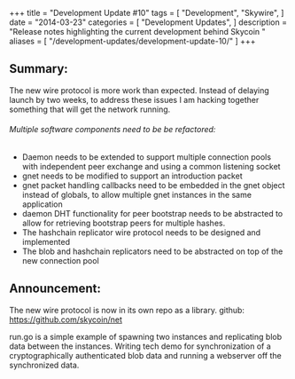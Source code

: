 +++
title = "Development Update #10"
tags = [
    "Development",
    "Skywire",
]
date = "2014-03-23"
categories = [
    "Development Updates",
]
description = "Release notes highlighting the current development behind Skycoin  "
aliases = [
	"/development-updates/development-update-10/"
]
+++

## Summary:
The new wire protocol is more work than expected. Instead of delaying launch by two weeks, to address these issues I am hacking together something that will get the network running.

###### Multiple software components need to be be refactored:

- Daemon needs to be extended to support multiple connection pools with independent peer exchange and using a common listening socket
- gnet needs to be modified to support an introduction packet
- gnet packet handling callbacks need to be embedded in the gnet object instead of globals, to allow multiple gnet instances in the same application
- daemon DHT functionality for peer bootstrap needs to be abstracted to allow for retrieving bootstrap peers for multiple hashes.
- The hashchain replicator wire protocol needs to be designed and implemented
- The blob and hashchain replicators need to be abstracted on top of the new connection pool

## Announcement:

The new wire protocol is now in its own repo as a library. github: https://github.com/skycoin/net

run.go is a simple example of spawning two instances and replicating blob data between the instances. Writing tech demo for synchronization of a cryptographically authenticated blob data and running a webserver off the synchronized data.

